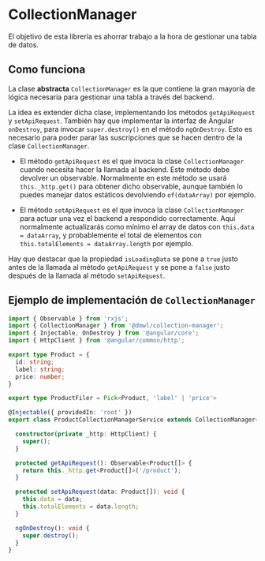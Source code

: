 # CollectionManager

El objetivo de esta librería es ahorrar trabajo a la hora de gestionar una tabla de datos.

## Como funciona

La clase **abstracta** `CollectionManager` es la que contiene la gran mayoría de lógica necesaria para
gestionar una tabla a través del backend.

La idea es extender dicha clase, implementando los métodos `getApiRequest` y `setApiRequest`. También hay que implementar la interfaz
de Angular `onDestroy`, para invocar `super.destroy()` en el método `ngOnDestroy`. Esto es necesario para poder parar las suscripciones
que se hacen dentro de la clase `CollectionManager`.

- El método `getApiRequest` es el que invoca la clase `CollectionManager` cuando necesita hacer la llamada al backend. Este método 
debe devolver un observable. Normalmente en este método se usará `this._http.get()` para obtener dicho observable, aunque 
también lo puedes manejar datos estáticos devolviendo `of(dataArray)` por ejemplo.

- El método `setApiRequest` es el que invoca la clase `CollectionManager` para actuar una vez el backend a respondido correctamente.
Aquí normalmente actualizarás como mínimo el array de datos con `this.data = dataArray`, y probablemente el total de elementos con
`this.totalElements = dataArray.length` por ejemplo.

Hay que destacar que la propiedad `isLoadingData` se pone a `true` justo antes de la llamada al método `getApiRequest` y se pone a `false`
justo después de la llamada al método `setApiRequest`.

## Ejemplo de implementación de `CollectionManager`

```typescript
import { Observable } from 'rxjs';
import { CollectionManager } from '@dmwl/collection-manager';
import { Injectable, OnDestroy } from '@angular/core';
import { HttpClient } from '@angular/common/http';

export type Product = {
  id: string;
  label: string;
  price: number;
}

export type ProductFiler = Pick<Product, 'label' | 'price'>

@Injectable({ providedIn: 'root' })
export class ProductCollectionManagerService extends CollectionManager<Product, ProductFiler> implements OnDestroy {

  constructor(private _http: HttpClient) {
    super();
  }

  protected getApiRequest(): Observable<Product[]> {
    return this._http.get<Product[]>('/product');
  }

  protected setApiRequest(data: Product[]): void {
    this.data = data;
    this.totalElements = data.length;
  }

  ngOnDestroy(): void {
    super.destroy();
  }
}
```
